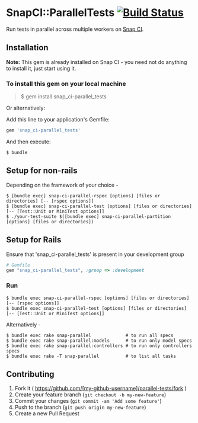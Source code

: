 # SnapCI::ParallelTests [![Build Status](https://snap-ci.com/snap-ci/parallel-tests/branch/master/build_image)](https://snap-ci.com/snap-ci/parallel-tests/branch/master)

Run tests in parallel across multiple workers on [Snap CI](https://snap-ci.com).

## Installation

**Note:** This gem is already installed on Snap CI - you need not do anything to install it, just start using it.

### To install this gem on your local machine

>    $ gem install snap_ci-parallel_tests

Or alternatively:

Add this line to your application's Gemfile:

```ruby
gem 'snap_ci-parallel_tests'
```

And then execute:

    $ bundle

## Setup for non-rails

Depending on the framework of your choice -

    $ [bundle exec] snap-ci-parallel-rspec [options] [files or directories] [-- [rspec options]]
    $ [bundle exec] snap-ci-parallel-test [options] [files or directories] [-- [Test::Unit or MiniTest options]]
    $ ./your-test-suite $([bundle exec] snap-ci-parallel-partition [options] [files or directories])

## Setup for Rails

Ensure that 'snap_ci-parallel_tests' is present in your development group

```ruby
# Gemfile
gem "snap_ci-parallel_tests", :group => :development
```

### Run

    $ bundle exec snap-ci-parallel-rspec [options] [files or directories] [-- [rspec options]]
    $ bundle exec snap-ci-parallel-test [options] [files or directories] [-- [Test::Unit or MiniTest options]]

Alternatively -

```shell
$ bundle exec rake snap-parallel             # to run all specs
$ bundle exec rake snap-parallel:models      # to run only model specs
$ bundle exec rake snap-parallel:controllers # to run only controllers specs
$ bundle exec rake -T snap-parallel          # to list all tasks
```



## Contributing

1. Fork it ( https://github.com/[my-github-username]/parallel-tests/fork )
2. Create your feature branch (`git checkout -b my-new-feature`)
3. Commit your changes (`git commit -am 'Add some feature'`)
4. Push to the branch (`git push origin my-new-feature`)
5. Create a new Pull Request
